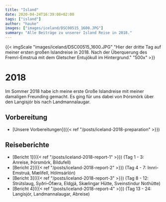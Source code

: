 ```yaml
---
title: "Island"
date: 2020-04-24T16:39:08+02:00
tags: ["island"]
author: "hauke"
images: ["images/iceland/DSC00515_1600.JPG"]
summary: "Alle Beiträge zu unserer Island Reise in 2018."
---
```


{{< imgScale "images/iceland/DSC00515_1600.JPG" "Hier der dritte Tag auf meiner ersten großen Islandreise in 2018. Nach der Überquerung des Fremri-Emstruá mit dem Gletscher Entujökull im Hintergrund." "500x" >}}

# 2018

Im Sommer 2018 habe ich meine erste Große Islandreise mit meiner damaligen Freunding gemacht.
Es ging für uns dabei von Þórsmörk über den Langisjór bis nach Landmannalaugar.

## Vorbereitung

* [Unsere Vorbereitungen]({{< ref "/posts/iceland-2018-preparation" >}})

## Reiseberichte

* [Bericht 1]({{< ref "/posts/iceland-2018-report-1" >}}) (Tag 1 - 3: Anreise, Þórsmörk, Bíldufell)
* [Bericht 2]({{< ref "/posts/iceland-2018-report-2" >}}) (Tag 4 - 7: Innri-Emstruá, Mælifell, Hólmsárlón)
* [Bericht 3]({{< ref "/posts/iceland-2018-report-3" >}}) (Tag 8 - 12: Strútslaug, Syðri–Ófæra, Eldgjá, Skælingar Hütte, Sveinstindur Nothütte)
* [Bericht 4]({{< ref "/posts/iceland-2018-report-4" >}}) (Tag 13 - 24: Langisjór, Landmannalaugar, Abreise)
